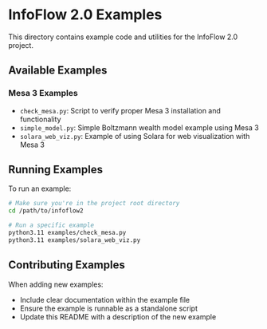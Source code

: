 # InfoFlow 2.0 Examples

This directory contains example code and utilities for the InfoFlow 2.0 project.

## Available Examples

### Mesa 3 Examples

- `check_mesa.py`: Script to verify proper Mesa 3 installation and functionality
- `simple_model.py`: Simple Boltzmann wealth model example using Mesa 3
- `solara_web_viz.py`: Example of using Solara for web visualization with Mesa 3

## Running Examples

To run an example:

```bash
# Make sure you're in the project root directory
cd /path/to/infoflow2

# Run a specific example
python3.11 examples/check_mesa.py
python3.11 examples/solara_web_viz.py
```

## Contributing Examples

When adding new examples:
- Include clear documentation within the example file
- Ensure the example is runnable as a standalone script
- Update this README with a description of the new example